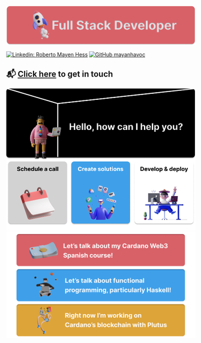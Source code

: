 <img class="hidden" src="./Github-cover-peach-bg-drop-shadow.png"/>

[![Linkedin: Roberto Mayen Hess](https://img.shields.io/badge/-roberto_mayen-blue?style=flat-square&logo=Linkedin&logoColor=white&link=https://www.linkedin.com/in/roberto-mayen-hess/)](https://www.linkedin.com/in/roberto-mayen-hess/)
[![GitHub mayanhavoc](https://img.shields.io/github/followers/mayanhavoc?label=follow&style=social)](https://github.com/mayanhavoc)

## 📬 [Click here](mailto:robertomh@protonmail.com) to get in touch

<img class="services" src="./Github-how-can-I-help.png" />

<img class="interests" src="./Github-interests.png" />

